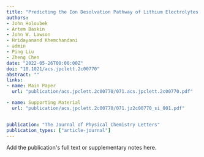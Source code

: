 ```yaml
---
title: "Predicting the Ion Desolvation Pathway of Lithium Electrolytes and Their Dependence on Chemistry and Temperature"
authors:
- John Holoubek
- Artem Baskin
- John W. Lawson
- Hridayanand Khemchandani
- admin
- Ping Liu
- Zheng Chen
date: "2022-05-26T00:00:00Z"
doi: "10.1021/acs.jpclett.2c00770"
abstract: ""
links:
- name: Main Paper
  url: "publication/acs.jpclett.2c00770/071.acs.jpclett.2c00770.pdf"

- name: Supporting Material
  url: "publication/acs.jpclett.2c00770/071.jz2c00770_si_001.pdf"


publication: "The Journal of Physical Chemistry Letters"
publication_types: ["article-journal"]
---
```


Add the publication's full text or supplementary notes here.
